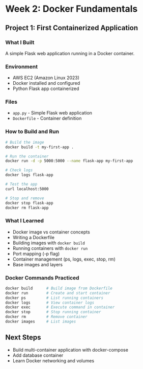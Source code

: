 # Week 2: Docker Fundamentals

## Project 1: First Containerized Application

### What I Built
A simple Flask web application running in a Docker container.

### Environment
- AWS EC2 (Amazon Linux 2023)
- Docker installed and configured
- Python Flask app containerized

### Files
- `app.py` - Simple Flask web application
- `Dockerfile` - Container definition

### How to Build and Run
```bash
# Build the image
docker build -t my-first-app .

# Run the container
docker run -d -p 5000:5000 --name flask-app my-first-app

# Check logs
docker logs flask-app

# Test the app
curl localhost:5000

# Stop and remove
docker stop flask-app
docker rm flask-app
```

### What I Learned
- Docker image vs container concepts
- Writing a Dockerfile
- Building images with `docker build`
- Running containers with `docker run`
- Port mapping (-p flag)
- Container management (ps, logs, exec, stop, rm)
- Base images and layers

### Docker Commands Practiced
```bash
docker build      # Build image from Dockerfile
docker run        # Create and start container
docker ps         # List running containers
docker logs       # View container logs
docker exec       # Execute command in container
docker stop       # Stop running container
docker rm         # Remove container
docker images     # List images
```

## Next Steps
- Build multi-container application with docker-compose
- Add database container
- Learn Docker networking and volumes
